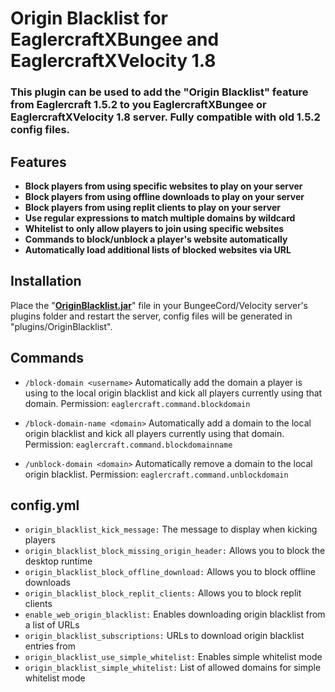 # Origin Blacklist for EaglercraftXBungee and EaglercraftXVelocity 1.8

### This plugin can be used to add the "Origin Blacklist" feature from Eaglercraft 1.5.2 to you EaglercraftXBungee or EaglercraftXVelocity 1.8 server. Fully compatible with old 1.5.2 config files.

## Features

- **Block players from using specific websites to play on your server**
- **Block players from using offline downloads to play on your server**
- **Block players from using replit clients to play on your server**
- **Use regular expressions to match multiple domains by wildcard**
- **Whitelist to only allow players to join using specific websites**
- **Commands to block/unblock a player's website automatically**
- **Automatically load additional lists of blocked websites via URL**

## Installation

Place the "**[OriginBlacklist.jar](https://raw.githubusercontent.com/lax1dude/origin-blacklist-1.8/main/OriginBlacklist.jar)**" file in your BungeeCord/Velocity server's plugins folder and restart the server, config files will be generated in "plugins/OriginBlacklist".

## Commands

- `/block-domain <username>` Automatically add the domain a player is using to the local origin blacklist and kick all players currently using that domain. Permission: `eaglercraft.command.blockdomain`

- `/block-domain-name <domain>` Automatically add a domain to the local origin blacklist and kick all players currently using that domain. Permission: `eaglercraft.command.blockdomainname`

- `/unblock-domain <domain>` Automatically remove a domain to the local origin blacklist. Permission: `eaglercraft.command.unblockdomain`

## config.yml

- `origin_blacklist_kick_message:` The message to display when kicking players
- `origin_blacklist_block_missing_origin_header:` Allows you to block the desktop runtime
- `origin_blacklist_block_offline_download:` Allows you to block offline downloads
- `origin_blacklist_block_replit_clients:` Allows you to block replit clients
- `enable_web_origin_blacklist:` Enables downloading origin blacklist from a list of URLs
- `origin_blacklist_subscriptions:` URLs to download origin blacklist entries from
- `origin_blacklist_use_simple_whitelist:` Enables simple whitelist mode
- `origin_blacklist_simple_whitelist:` List of allowed domains for simple whitelist mode
